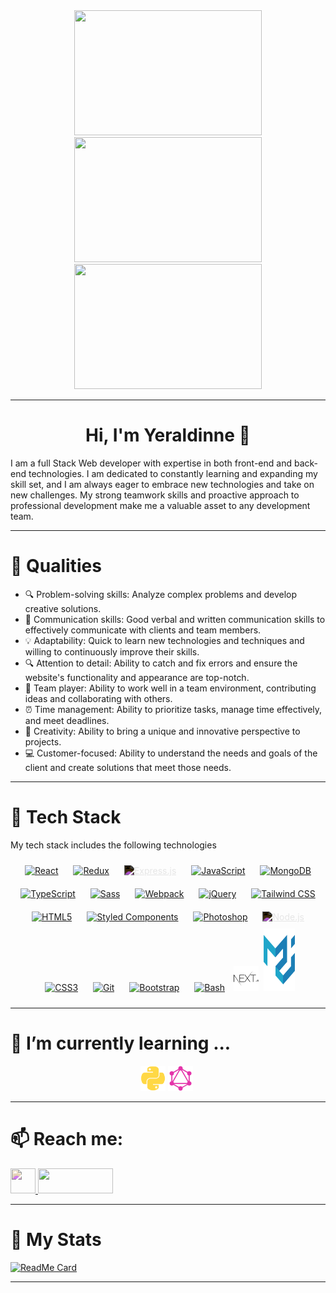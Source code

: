 
<div id="header" align="center">
  <img src="https://media.giphy.com/media/jVqYgn09W8FHEf0BBS/giphy.gif" width="300" height="200">
  <img src="https://media.giphy.com/media/8BlEa9XDwxOwdB6mKW/giphy.gif" width="300" height="200">
  <img src="https://media.giphy.com/media/Tgw604MyLJnDtbi4t0/giphy.gif" width="300" height="200">
</div>

----------------------

<h1 align="center">Hi, I'm Yeraldinne 👋</h1>

I am a full Stack Web developer with expertise in both front-end and back-end technologies. I am dedicated to constantly learning and expanding my skill set, and I am always eager to embrace new technologies and take on new challenges. My strong teamwork skills and proactive approach to professional development make me a valuable asset to any development team.

-----------------

# 💫 Qualities

- 🔍 Problem-solving skills: Analyze complex problems and develop creative solutions.
- 💬 Communication skills: Good verbal and written communication skills to effectively communicate with clients and team members.
- 💡 Adaptability: Quick to learn new technologies and techniques and willing to continuously improve their skills.
- 🔍 Attention to detail: Ability to catch and fix errors and ensure the website's functionality and appearance are top-notch.
- 🤝 Team player: Ability to work well in a team environment, contributing ideas and collaborating with others.
- ⏰ Time management: Ability to prioritize tasks, manage time effectively, and meet deadlines.
- 🎨 Creativity: Ability to bring a unique and innovative perspective to projects.
- 💻 Customer-focused: Ability to understand the needs and goals of the client and create solutions that meet those needs.


---

# 💎 Tech Stack

My tech stack includes the following technologies

<div align="center">  
<a href="https://reactjs.org/" target="_blank"><img style="margin: 10px" src="https://profilinator.rishav.dev/skills-assets/react-original-wordmark.svg" alt="React" height="50" /></a>  
<a href="https://redux.js.org/" target="_blank"><img style="margin: 10px" src="https://profilinator.rishav.dev/skills-assets/redux-original.svg" alt="Redux" height="50" /></a> 
  <a href="https://expressjs.com/" target="_blank"><img style="margin: 10px; filter: invert(100%)" src="https://profilinator.rishav.dev/skills-assets/express-original-wordmark.svg" alt="Express.js" height="50" /></a>
<a href="https://www.javascript.com/" target="_blank"><img style="margin: 10px" src="https://profilinator.rishav.dev/skills-assets/javascript-original.svg" alt="JavaScript" height="50" /></a>  
<a href="https://www.mongodb.com/" target="_blank"><img style="margin: 10px" src="https://profilinator.rishav.dev/skills-assets/mongodb-original-wordmark.svg" alt="MongoDB" height="50" /></a>  
<a href="https://www.typescriptlang.org/" target="_blank"><img style="margin: 10px" src="https://profilinator.rishav.dev/skills-assets/typescript-original.svg" alt="TypeScript" height="50" /></a>   
<a href="https://sass-lang.com/" target="_blank"><img style="margin: 10px" src="https://profilinator.rishav.dev/skills-assets/sass-original.svg" alt="Sass" height="50" /></a>
<a href="https://webpack.js.org/" target="_blank"><img style="margin: 10px" src="https://profilinator.rishav.dev/skills-assets/webpack-original.svg" alt="Webpack" height="50" /></a>  
<a href="https://jquery.com/" target="_blank"><img style="margin: 10px" src="https://profilinator.rishav.dev/skills-assets/jquery.png" alt="jQuery" height="50" /></a>  
<a href="https://www.tailwindcss.com/" target="_blank"><img style="margin: 10px" src="https://profilinator.rishav.dev/skills-assets/tailwindcss.svg" alt="Tailwind CSS" height="50" /></a>  
<a href="https://en.wikipedia.org/wiki/HTML5" target="_blank"><img style="margin: 10px" src="https://profilinator.rishav.dev/skills-assets/html5-original-wordmark.svg" alt="HTML5" height="50" /></a>  
<a href="https://styled-components.com/" target="_blank"><img style="margin: 10px" src="https://profilinator.rishav.dev/skills-assets/styled-components.png" alt="Styled Components" height="50" /></a>  
<a href="https://www.adobe.com/in/products/photoshop.html" target="_blank"><img style="margin: 10px" src="https://profilinator.rishav.dev/skills-assets/photoshop-plain.svg" alt="Photoshop" height="50" /></a>  
<a href="https://nodejs.org/" target="_blank"><img style="margin: 10px; filter: invert(100%)" src="https://profilinator.rishav.dev/skills-assets/nodejs-original-wordmark.svg" alt="Node.js" height="50" /></a>
  <a href="https://www.w3schools.com/css/" target="_blank"><img style="margin: 10px" src="https://profilinator.rishav.dev/skills-assets/css3-original-wordmark.svg" alt="CSS3" height="50" /></a>
<a href="https://github.com/" target="_blank"><img style="margin: 10px" src="https://profilinator.rishav.dev/skills-assets/git-scm-icon.svg" alt="Git" height="50" /></a>  
  <a href="https://getbootstrap.com/docs/3.4/javascript/" target="_blank"><img style="margin: 10px" src="https://profilinator.rishav.dev/skills-assets/bootstrap-plain.svg" alt="Bootstrap" height="50" /></a>  
<a href="https://www.gnu.org/software/bash/" target="_blank"><img style="margin: 10px" src="https://profilinator.rishav.dev/skills-assets/gnu_bash-icon.svg" alt="Bash" height="50" /></a>  
 <img src="https://github.com/devicons/devicon/blob/master/icons/nextjs/nextjs-original-wordmark.svg" title="NextJS" alt="NextJS" width="40" height="40"/>&nbsp;
 <img src="https://github.com/devicons/devicon/blob/master/icons/materialui/materialui-original.svg" title="Materialui" alt="Materialui" width="50" height="100"/>&nbsp;
</div>  

------------------------
  
 
  
  # 🌱 I’m currently learning ...
   
<div align="center"> 
 <img src="https://github.com/devicons/devicon/blob/master/icons/python/python-plain.svg" title="Python" alt="Python" width="40" height="40"/>
<img src="https://github.com/devicons/devicon/blob/master/icons/graphql/graphql-plain.svg" title="GraphQL" alt="GraphQL" width="40" height="40"/>&nbsp;

  
 
  
  </div>
  
  ------------------
  
  
# 📫 Reach me: 
  <div>
  <a href="https://www.linkedin.com/in/yeraldinne-sanabria-bb6970172/">
 <img src="https://cdn4.iconfinder.com/data/icons/social-messaging-ui-color-shapes-2-free/128/social-linkedin-square2-512.png" style="filter: hue-rotate(180deg); height:40px; width:40px;">
</a>

<a href="mailto:yeraldinnedev@gmail.com">
  <img src="https://img.shields.io/badge/-Email-0077B5?style=flat-square&logo=gmail" height="40" width="120">
</a>
  
  
  
  
  -------
  
  
  

# 🔭 My Stats

[![ReadMe Card](https://github-readme-stats.vercel.app/api?username=yeraldinnesan&show_icons=true&theme=radical)](https://github.com/anuraghazra/github-readme-stats)
  </div>

--------------------------





  


<!--
**Yeraldinnesan/Yeraldinnesan** is a ✨ _special_ ✨ repository because its `README.md` (this file) appears on your GitHub profile.

Here are some ideas to get you started:

- 🔭 I’m currently working on ...

- 👯 I’m looking to collaborate on ...
- 🤔 I’m looking for help with ...
- 💬 Ask me about ...
- 📫 How to reach me: ...
- 😄 Pronouns: ...
- ⚡ Fun fact: ...
-->
